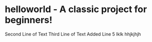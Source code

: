 # helloworld - A classic project for beginners!
Second Line of Text
Third Line of Text
Added Line 5
lklk
hhjkjhjh
